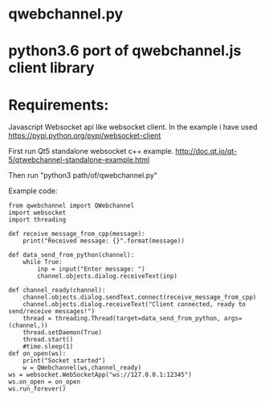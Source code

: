 # qwebchannel.py
python3.6 port of qwebchannel.js client library
===================================================


Requirements:
===================================================
Javascript Websocket api like websocket client.
In the example i have used
https://pypi.python.org/pypi/websocket-client 

First run Qt5 standalone websocket c++ example.
http://doc.qt.io/qt-5/qtwebchannel-standalone-example.html

Then run "python3 path/of/qwebchannel.py"


Example code:


    from qwebchannel import QWebchannel
    import websocket
    import threading

    def receive_message_from_cpp(message):
        print("Received message: {}".format(message))

    def data_send_from_python(channel):
        while True:
            inp = input("Enter message: ")
            channel.objects.dialog.receiveText(inp)

    def channel_ready(channel):
        channel.objects.dialog.sendText.connect(receive_message_from_cpp)
        channel.objects.dialog.receiveText("Client connected, ready to send/receive messages!")
        thread = threading.Thread(target=data_send_from_python, args=(channel,))
        thread.setDaemon(True)
        thread.start()
        #time.sleep(1)
    def on_open(ws):
        print("Socket started")
        w = QWebchannel(ws,channel_ready)
    ws = websocket.WebSocketApp("ws://127.0.0.1:12345")
    ws.on_open = on_open
    ws.run_forever()
